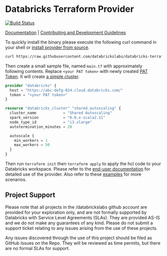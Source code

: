 # Databricks Terraform Provider

[![Build Status](https://travis-ci.org/databrickslabs/terraform-provider-databricks.svg?branch=master)](https://travis-ci.org/databrickslabs/terraform-provider-databricks)

[Documentation](https://databrickslabs.github.io/terraform-provider-databricks/provider/) | [Contributing and Development Guidelines](CONTRIBUTING.md)

To quickly install the binary please execute the following curl command in your shell or [install provider from source](CONTRIBUTING.md#installing-from-source).

```bash
curl https://raw.githubusercontent.com/databrickslabs/databricks-terraform/master/godownloader-databricks-provider.sh | bash -s -- -b $HOME/.terraform.d/plugins
```

Then create a small sample file, named `main.tf` with approximately following contents. Replace `<your PAT token>` with newly created [PAT Token](https://docs.databricks.com/dev-tools/api/latest/authentication.html). It will create [a simple cluster](https://databrickslabs.github.io/terraform-provider-databricks/resources/cluster/).

```terraform
provider "databricks" {
  host = "https://abc-defg-024.cloud.databricks.com/"
  token = "<your PAT token>"
}

resource "databricks_cluster" "shared_autoscaling" {
  cluster_name            = "Shared Autoscaling"
  spark_version           = "6.6.x-scala2.11"
  node_type_id            = "i3.xlarge"
  autotermination_minutes = 20

  autoscale {
    min_workers = 1
    max_workers = 50
  }
}
```

Then run `terraform init` then `terraform apply` to apply the hcl code to your Databricks workspace. Please refer to the [end-user documentation](https://databrickslabs.github.io/terraform-provider-databricks/provider/) for detailed use of the provider. Also refer to these [examples](examples/) for more scenarios. 

## Project Support
Please note that all projects in the /databrickslabs github account are provided for your exploration only, and are not formally supported by Databricks with Service Level Agreements (SLAs).  They are provided AS-IS and we do not make any guarantees of any kind.  Please do not submit a support ticket relating to any issues arising from the use of these projects.

Any issues discovered through the use of this project should be filed as GitHub Issues on the Repo.  They will be reviewed as time permits, but there are no formal SLAs for support.
